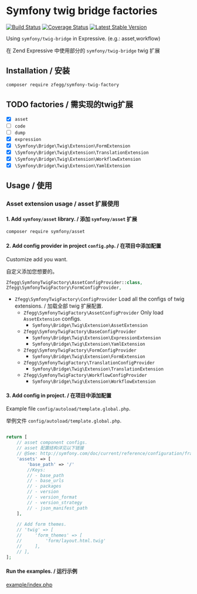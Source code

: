 Symfony twig bridge factories
==============================


[![Build Status](https://travis-ci.org/zfegg/symfony-twig-factory.png)](https://travis-ci.org/zfegg/symfony-twig-factory)
[![Coverage Status](https://coveralls.io/repos/github/zfegg/symfony-twig-factory/badge.svg?branch=master)](https://coveralls.io/github/zfegg/symfony-twig-factory?branch=master)
[![Latest Stable Version](https://poser.pugx.org/zfegg/symfony-twig-factory/v/stable.png)](https://packagist.org/packages/zfegg/symfony-twig-factory)


Using `symfony/twig-bridge` in Expressive. (e.g.: asset,workflow)

在 Zend Expressive 中使用部分的 `symfony/twig-bridge` twig 扩展

Installation / 安装
-------------------

```bash
composer require zfegg/symfony-twig-factory
```

TODO factories / 需实现的twig扩展
--------------------------------

- [x] `asset`
- [ ] `code`
- [ ] `dump`
- [x] `expression`
- [x] `\Symfony\Bridge\Twig\Extension\FormExtension`
- [x] `\Symfony\Bridge\Twig\Extension\TranslationExtension`
- [x] `\Symfony\Bridge\Twig\Extension\WorkflowExtension`
- [x] `\Symfony\Bridge\Twig\Extension\YamlExtension`

Usage / 使用
------------

### Asset extension usage  / asset 扩展使用


#### 1. Add `symfony/asset` library. / 添加 `symfony/asset` 扩展

```bash
composer require symfony/asset
```
#### 2. Add config provider in project `config.php`. / 在项目中添加配置


Customize add you want.

自定义添加您想要的。

```php
Zfegg\SymfonyTwigFactory\AssetConfigProvider::class,
Zfegg\SymfonyTwigFactory\FormConfigProvider,
```

- `Zfegg\SymfonyTwigFactory\ConfigProvider` Load all the configs of twig extensions. / 加载全部 twig 扩展配置.
    - `Zfegg\SymfonyTwigFactory\AssetConfigProvider` Only load `AssetExtension` configs.
        - `Symfony\Bridge\Twig\Extension\AssetExtension`
    - `Zfegg\SymfonyTwigFactory\BaseConfigProvider`
        - `Symfony\Bridge\Twig\Extension\ExpressionExtension`
        - `Symfony\Bridge\Twig\Extension\YamlExtension`
    - `Zfegg\SymfonyTwigFactory\FormConfigProvider` 
        - `Symfony\Bridge\Twig\Extension\FormExtension`
    - `Zfegg\SymfonyTwigFactory\TranslationConfigProvider`
        - `Symfony\Bridge\Twig\Extension\TranslationExtension`
    - `Zfegg\SymfonyTwigFactory\WorkflowConfigProvider`
        - `Symfony\Bridge\Twig\Extension\WorkflowExtension`


#### 3. Add config in project. / 在项目中添加配置  

Example file `config/autoload/template.global.php`.

举例文件 `config/autoload/template.global.php`.

```php

return [
    // asset component configs.
    // asset 配置结构详见以下链接
    // @See: http://symfony.com/doc/current/reference/configuration/framework.html#assets
    'assets' => [
        'base_path' => '/'
        //Keys:
        // - base_path
        // - base_urls
        // - packages
        // - version
        // - version_format
        // - version_strategy
        // - json_manifest_path
    ],
    
    // Add form themes.
    // 'twig' => [ 
    //     'form_themes' => [
    //         'form/layout.html.twig'
    //     ],
    // ],
];
```

#### Run the examples. /  运行示例

[example/index.php](example/index.php)
